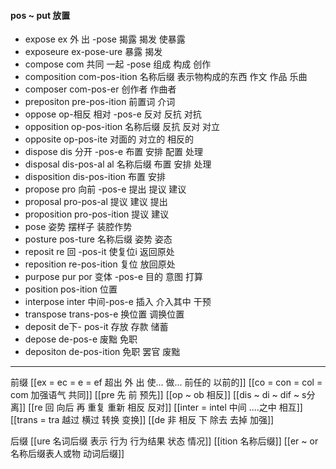#### pos ~ put 放置

- expose ex 外 出 -pose  揭露  揭发 使暴露
- exposeure ex-pose-ure 暴露 揭发 
- compose com 共同 一起 -pose 组成 构成 创作
- composition com-pos-ition 名称后缀 表示物构成的东西  作文 作品 乐曲
- composer com-pos-er 创作者 作曲者
- prepositon pre-pos-ition 前置词 介词
- oppose op-相反 相对 -pos-e 反对 反抗 对抗
- opposition  op-pos-ition 名称后缀  反抗  反对 对立
- opposite op-pos-ite 对面的 对立的 相反的
- dispose dis 分开 -pos-e 布置 安排 配置 处理
- disposal dis-pos-al al 名称后缀  布置 安排 处理
- disposition dis-pos-ition  布置 安排
- propose  pro 向前 -pos-e 提出 提议 建议
- proposal pro-pos-al 提议 建议 提出
- proposition pro-pos-ition 提议 建议
- pose 姿势 摆样子 装腔作势
- posture pos-ture  名称后缀 姿势 姿态
- reposit re 回  -pos-it  使复位i 返回原处
- reposition re-pos-ition 复位  放回原处 
- purpose pur por 变体 -pos-e 目的 意图 打算
- position pos-ition  位置
- interpose inter 中间-pos-e  插入 介入其中  干预
- transpose trans-pos-e 换位置  调换位置
- deposit de下- pos-it 存放 存款 储蓄 
- depose de-pos-e 废黜  免职 
- depositon de-pos-ition 免职 罢官  废黜 

---
前缀
[[ex  = ec = e = ef 超出 外 出 使... 做... 前任的 以前的]]
[[co = con  = col = com  加强语气 共同]]
[[pre  先 前 预先]]
[[op ~ ob 相反]]
[[dis  ~ di ~ dif ~ s分 离]]
[[re  回 向后  再 重复 重新 相反 反对]]
[[inter = intel 中间 ....之中 相互]]
[[trans  = tra 越过 横过  转换 变换]]
[[de   非 相反 下 除去 去掉 加强]]

后缀
[[ure 名词后缀  表示 行为 行为结果 状态 情况]]
[[ition 名称后缀]]
[[er  ~ or 名称后缀表人或物 动词后缀]]